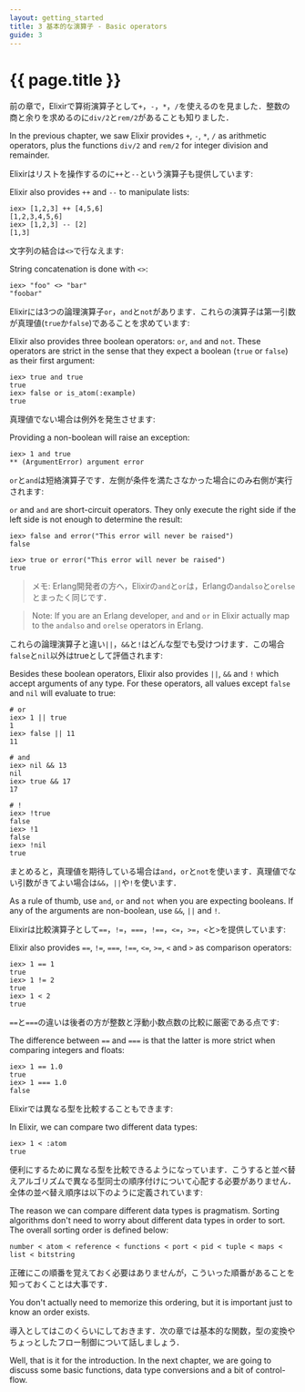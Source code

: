 ```yaml
---
layout: getting_started
title: 3 基本的な演算子 - Basic operators
guide: 3
---
```


# {{ page.title }}

  <div class="toc"></div>

前の章で，Elixirで算術演算子として`+`，`-`，`*`，`/`を使えるのを見ました．整数の商と余りを求めるのに`div/2`と`rem/2`があることも知りました．

In the previous chapter, we saw Elixir provides `+`, `-`, `*`, `/` as arithmetic operators, plus the functions `div/2` and `rem/2` for integer division and remainder.

Elixirはリストを操作するのに`++`と`--`という演算子も提供しています:

Elixir also provides `++` and `--` to manipulate lists:

```iex
iex> [1,2,3] ++ [4,5,6]
[1,2,3,4,5,6]
iex> [1,2,3] -- [2]
[1,3]
```

文字列の結合は`<>`で行なえます:

String concatenation is done with `<>`:

```iex
iex> "foo" <> "bar"
"foobar"
```

Elixirには3つの論理演算子`or`，`and`と`not`があります．これらの演算子は第一引数が真理値(`true`か`false`)であることを求めています:

Elixir also provides three boolean operators: `or`, `and` and `not`. These operators are strict in the sense that they expect a boolean (`true` or `false`) as their first argument:

```iex
iex> true and true
true
iex> false or is_atom(:example)
true
```

真理値でない場合は例外を発生させます:

Providing a non-boolean will raise an exception:

```iex
iex> 1 and true
** (ArgumentError) argument error
```

`or`と`and`は短絡演算子です．左側が条件を満たさなかった場合にのみ右側が実行されます:

`or` and `and` are short-circuit operators. They only execute the right side if the left side is not enough to determine the result:

```iex
iex> false and error("This error will never be raised")
false

iex> true or error("This error will never be raised")
true
```

> メモ: Erlang開発者の方へ，Elixirの`and`と`or`は，Erlangの`andalso`と`orelse`とまったく同じです．

> Note: If you are an Erlang developer, `and` and `or` in Elixir actually map to the `andalso` and `orelse` operators in Erlang.

これらの論理演算子と違い`||`，`&&`と`!`はどんな型でも受けつけます．この場合`false`と`nil`以外はtrueとして評価されます:

Besides these boolean operators, Elixir also provides `||`, `&&` and `!` which accept arguments of any type. For these operators, all values except `false` and `nil` will evaluate to true:

```iex
# or
iex> 1 || true
1
iex> false || 11
11

# and
iex> nil && 13
nil
iex> true && 17
17

# !
iex> !true
false
iex> !1
false
iex> !nil
true
```

まとめると，真理値を期待している場合は`and`，`or`と`not`を使います．真理値でない引数がきてよい場合は`&&`，`||`や`!`を使います．

As a rule of thumb, use `and`, `or` and `not` when you are expecting booleans. If any of the arguments are non-boolean, use `&&`, `||` and `!`.

Elixirは比較演算子として`==`，`!=`，`===`，`!==`，`<=`，`>=`，`<`と`>`を提供しています:

Elixir also provides `==`, `!=`, `===`, `!==`, `<=`, `>=`, `<` and `>` as comparison operators:

```iex
iex> 1 == 1
true
iex> 1 != 2
true
iex> 1 < 2
true
```

`==`と`===`の違いは後者の方が整数と浮動小数点数の比較に厳密である点です:

The difference between `==` and `===` is that the latter is more strict when comparing integers and floats:

```iex
iex> 1 == 1.0
true
iex> 1 === 1.0
false
```

Elixirでは異なる型を比較することもできます:

In Elixir, we can compare two different data types:

```iex
iex> 1 < :atom
true
```

便利にするために異なる型を比較できるようになっています．こうすると並べ替えアルゴリズムで異なる型同士の順序付けについて心配する必要がありません．全体の並べ替え順序は以下のように定義されています:

The reason we can compare different data types is pragmatism. Sorting algorithms don't need to worry about different data types in order to sort. The overall sorting order is defined below:

    number < atom < reference < functions < port < pid < tuple < maps < list < bitstring

正確にこの順番を覚えておく必要はありませんが，こういった順番があることを知っておくことは大事です．

You don't actually need to memorize this ordering, but it is important just to know an order exists.

導入としてはこのくらいにしておきます．次の章では基本的な関数，型の変換やちょっとしたフロー制御について話しましょう．

Well, that is it for the introduction. In the next chapter, we are going to discuss some basic functions, data type conversions and a bit of control-flow.
